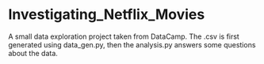 # Investigating_Netflix_Movies
A small data exploration project taken from DataCamp. The .csv is first generated using data_gen.py, then the analysis.py answers some questions about the data.
